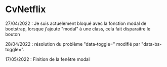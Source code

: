 # CvNetflix
27/04/2022 : Je suis actuelement bloqué avec la fonction modal de bootstrap, lorsque j'ajoute "modal" à une class, cela fait disparaitre le bouton

28/04/2022 : résolution du problème "data-toggle=" modifié par "data-bs-toggle=".

17/05/2022 : Finition de la fenêtre modal
